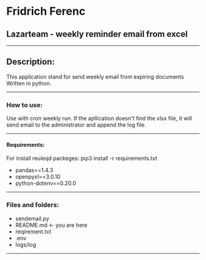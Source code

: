 # Fridrich Ferenc

## Lazarteam - weekly reminder email from excel

---

## Description:

This application stand for send weekly email from expiring documents
Written in python.

---

### **How to use:**

Use with cron weekly run.
If the apllication doesn't find the xlsx file, it will send email to the administrator
and append the log file.

---

#### **Requirements:**

For install reuieqd packeges: pip3 install -r requirements.txt

- pandas==1.4.3
- openpyxl==3.0.10
- python-dotenv==0.20.0

---

### **Files and folders:**

- sendemail.py
- README.md <- you are here
- reqirement.txt
- .env
- logs/log

---